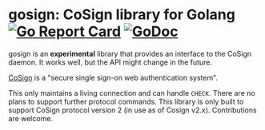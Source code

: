 # gosign: CoSign library for Golang [![Go Report Card](https://goreportcard.com/badge/github.com/qaisjp/gosign)](https://goreportcard.com/report/github.com/qaisjp/gosign) [![GoDoc](https://godoc.org/github.com/qaisjp/gosign?status.svg)](https://godoc.org/github.com/qaisjp/gosign)

gosign is an **experimental** library that provides an interface to the CoSign daemon. It works well, but the API might change in the future.

[CoSign](http://weblogin.org) is a "secure single sign-on web authentication system".

This only maintains a living connection and can handle `CHECK`. There are no plans to support further protocol
commands. This library is only built to support CoSign protocol version 2 (in use as of Cosign v2.x). Contributions are welcome.
